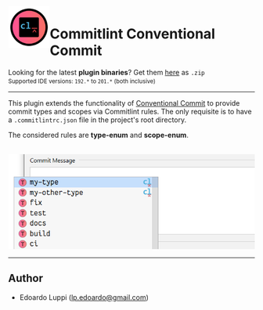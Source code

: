 <img align="left" width="85" height="85" src="https://raw.githubusercontent.com/lppedd/idea-conventional-commit-commitlint/master/images/logo.png" alt="Plugin logo">

# Commitlint Conventional Commit

Looking for the latest **plugin binaries**? Get them [here][1] as `.zip`  
<small>Supported IDE versions: `192.*` to `201.*` (both inclusive)</small> 

-----

This plugin extends the functionality of [Conventional Commit][2] to provide commit
types and scopes via Commitlint rules. The only requisite is to have a `.commitlintrc.json` file 
in the project's root directory.

The considered rules are **type-enum** and **scope-enum**.

<br />
<img src="https://raw.githubusercontent.com/lppedd/idea-conventional-commit-commitlint/master/images/example.png" alt="Completion example">

-----

## Author

 - Edoardo Luppi (<lp.edoardo@gmail.com>)

[1]: https://github.com/lppedd/idea-conventional-commit-commitlint/releases
[2]: https://github.com/lppedd/idea-conventional-commit
